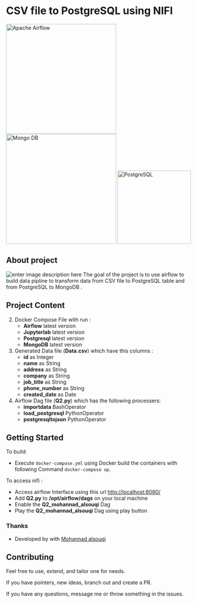 # CSV file to PostgreSQL using NIFI

<img src="https://upload.wikimedia.org/wikipedia/commons/d/de/AirflowLogo.png" width="300" alt="Apache Airflow"/>
<img src="https://webassets.mongodb.com/_com_assets/cms/MongoDB_Logo_FullColorBlack_RGB-4td3yuxzjs.png" width="300"  alt="Mongo DB"/>
<img src="https://cdn.iconscout.com/icon/free/png-256/postgresql-11-1175122.png" width="200" alt="PostgreSQL"/>


## About project

![enter image description here](https://i.ibb.co/9cF0nKp/Screen-Shot-2021-05-19-at-12-08-51-AM.png)
The goal of the project is to use airflow to build data pipline to transform data from CSV file to PostgreSQL table and from PostgreSQL to MongoDB .



## Project Content

2. Docker Compose File with run :
    * **Airflow** latest version 
    * **Jupyterlab** latest version
    * **Postgresql** latest version
    * **MongoDB** latest version
3. Generated Data file (**Data.csv**) which have this columns : 
    * **id** as Integer
    * **name** as String
    * **address** as String
    * **company** as String
    * **job_title** as String
    * **phone_number** as String
    * **created_date** as  Date
5. Airflow Dag file (**Q2.py**) which has the following processers:
    * **importdata** BashOperator
    * **load_postgresql** PythonOperator
    * **postgresqltojson** PythonOperator

## Getting Started

To build:
- Execute `docker-compose.yml` using Docker build the containers with following Command `docker-compose up`. 

To access nifi :
- Access airflow Interface using this url [http://localhost:8080/](http://localhost:8080/)
- Add **Q2.py** to **/opt/airflow/dags** on your local machine  
- Enable the **Q2_mohannad_alsouqi** Dag 
- Play the **Q2_mohannad_alsouqi** Dag using play button 

### Thanks

* Developed by with [Mohannad alsouqi](mailto:mohannad.alsouqi@gmail.com)

## Contributing

Feel free to use, extend, and tailor one for needs.

If you have pointers, new ideas, branch out and create a PR.

If you have any questions, message me or throw something in the issues.

